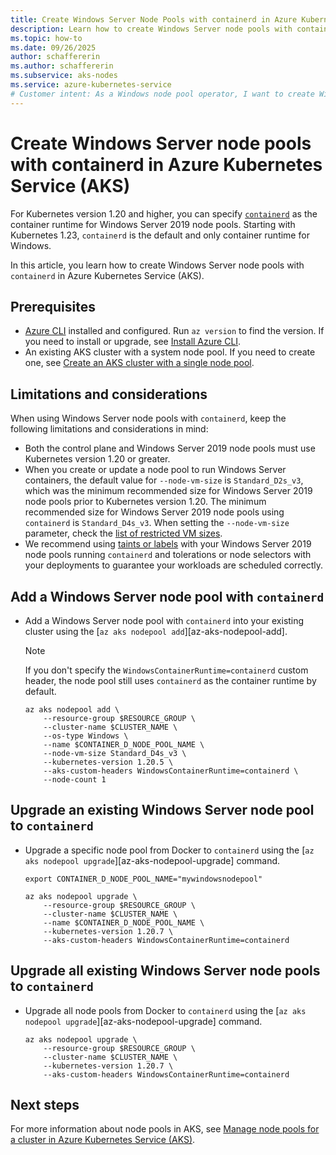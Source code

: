 ```yaml
---
title: Create Windows Server Node Pools with containerd in Azure Kubernetes Service (AKS)
description: Learn how to create Windows Server node pools with containerd in Azure Kubernetes Service (AKS).
ms.topic: how-to
ms.date: 09/26/2025
author: schaffererin
ms.author: schaffererin
ms.subservice: aks-nodes
ms.service: azure-kubernetes-service
# Customer intent: As a Windows node pool operator, I want to create Windows Server node pools with containerd in AKS to leverage the benefits of containerd as the container runtime.
---
```


# Create Windows Server node pools with containerd in Azure Kubernetes Service (AKS)

For Kubernetes version 1.20 and higher, you can specify [`containerd`](https://containerd.io/) as the container runtime for Windows Server 2019 node pools. Starting with Kubernetes 1.23, `containerd` is the default and only container runtime for Windows.

In this article, you learn how to create Windows Server node pools with `containerd` in Azure Kubernetes Service (AKS).

## Prerequisites

- [Azure CLI](/cli/azure/install-azure-cli) installed and configured. Run `az version` to find the version. If you need to install or upgrade, see [Install Azure CLI](/cli/azure/install-azure-cli).
- An existing AKS cluster with a system node pool. If you need to create one, see [Create an AKS cluster with a single node pool](./create-node-pools.md#create-an-aks-cluster-with-a-single-node-pool-using-the-azure-cli).

## Limitations and considerations

When using Windows Server node pools with `containerd`, keep the following limitations and considerations in mind:

- Both the control plane and Windows Server 2019 node pools must use Kubernetes version 1.20 or greater.
- When you create or update a node pool to run Windows Server containers, the default value for `--node-vm-size` is `Standard_D2s_v3`, which was the minimum recommended size for Windows Server 2019 node pools prior to Kubernetes version 1.20. The minimum recommended size for Windows Server 2019 node pools using `containerd` is `Standard_D4s_v3`. When setting the `--node-vm-size` parameter, check the [list of restricted VM sizes](/azure/virtual-machines/sizes/overview).
- We recommend using [taints or labels](./manage-node-pools.md#set-node-pool-taints) with your Windows Server 2019 node pools running `containerd` and tolerations or node selectors with your deployments to guarantee your workloads are scheduled correctly.

## Add a Windows Server node pool with `containerd`

- Add a Windows Server node pool with `containerd` into your existing cluster using the [`az aks nodepool add`][az-aks-nodepool-add].

    > [!NOTE]
    > If you don't specify the `WindowsContainerRuntime=containerd` custom header, the node pool still uses `containerd` as the container runtime by default.

    ```azurecli-interactive
    az aks nodepool add \
        --resource-group $RESOURCE_GROUP \
        --cluster-name $CLUSTER_NAME \
        --os-type Windows \
        --name $CONTAINER_D_NODE_POOL_NAME \
        --node-vm-size Standard_D4s_v3 \
        --kubernetes-version 1.20.5 \
        --aks-custom-headers WindowsContainerRuntime=containerd \
        --node-count 1
    ```

## Upgrade an existing Windows Server node pool to `containerd`

- Upgrade a specific node pool from Docker to `containerd` using the [`az aks nodepool upgrade`][az-aks-nodepool-upgrade] command.

    ```azurecli-interactive
    export CONTAINER_D_NODE_POOL_NAME="mywindowsnodepool"
    
    az aks nodepool upgrade \
        --resource-group $RESOURCE_GROUP \
        --cluster-name $CLUSTER_NAME \
        --name $CONTAINER_D_NODE_POOL_NAME \
        --kubernetes-version 1.20.7 \
        --aks-custom-headers WindowsContainerRuntime=containerd
    ```

## Upgrade all existing Windows Server node pools to `containerd`

- Upgrade all node pools from Docker to `containerd` using the [`az aks nodepool upgrade`][az-aks-nodepool-upgrade] command.

    ```azurecli-interactive
    az aks nodepool upgrade \
        --resource-group $RESOURCE_GROUP \
        --cluster-name $CLUSTER_NAME \
        --kubernetes-version 1.20.7 \
        --aks-custom-headers WindowsContainerRuntime=containerd
    ```

## Next steps

For more information about node pools in AKS, see [Manage node pools for a cluster in Azure Kubernetes Service (AKS)](./manage-node-pools.md).

